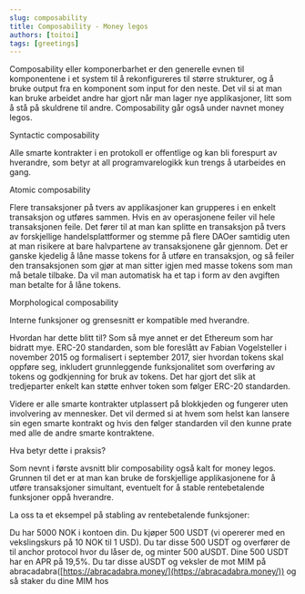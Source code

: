 ```yaml
---
slug: composability
title: Composability - Money legos
authors: [toitoi]
tags: [greetings]
---
```


Composability eller komponerbarhet er den generelle evnen til komponentene i et system til å rekonfigureres til større strukturer, og å bruke output fra en komponent som input for den neste. Det vil si at man kan bruke arbeidet andre har gjort når man lager nye applikasjoner, litt som å stå på skuldrene til andre. Composability går også under navnet money legos.

Syntactic composability

Alle smarte kontrakter i en protokoll er offentlige og kan bli forespurt av hverandre, som betyr at all programvarelogikk kun trengs å utarbeides en gang. 

Atomic composability

Flere transaksjoner på tvers av applikasjoner kan grupperes i en enkelt transaksjon og utføres sammen. Hvis en av operasjonene feiler vil hele transaksjonen feile. Det fører til at man kan splitte en transaksjon på tvers av forskjellige handelsplattformer og stemme på flere DAOer samtidig uten at man risikere at bare halvpartene av transaksjonene går gjennom. Det er ganske kjedelig å låne masse tokens for å utføre en transaksjon, og så feiler den transaksjonen som gjør at man sitter igjen med masse tokens som man må betale tilbake. Da vil man automatisk ha et tap i form av den avgiften man betalte for å låne tokens. 

Morphological composability

Interne funksjoner og grensesnitt er kompatible med hverandre.  

Hvordan har dette blitt til? Som så mye annet er det Ethereum som har bidratt mye. ERC-20 standarden, som ble foreslått av Fabian Vogelsteller i november 2015 og formalisert i september 2017, sier hvordan tokens skal oppføre seg, inkludert grunnleggende funksjonalitet som overføring av tokens og godkjenning for bruk av tokens. Det har gjort det slik at tredjeparter enkelt kan støtte enhver token som følger ERC-20 standarden. 

Videre er alle smarte kontrakter utplassert på blokkjeden og fungerer uten involvering av mennesker. Det vil dermed si at hvem som helst kan lansere sin egen smarte kontrakt og hvis den følger standarden vil den kunne prate med alle de andre smarte kontraktene. 

Hva betyr dette i praksis? 

Som nevnt i første avsnitt blir composability også kalt for money legos. Grunnen til det er at man kan bruke de forskjellige applikasjonene for å utføre transaksjoner simultant, eventuelt for å stable rentebetalende funksjoner oppå hverandre. 

La oss ta et eksempel på stabling av rentebetalende funksjoner:

Du har 5000 NOK i kontoen din. Du kjøper 500 USDT (vi opererer med en vekslingskurs på 10 NOK til 1 USD). Du tar disse 500 USDT og overfører de til anchor protocol hvor du låser de, og minter 500 aUSDT. Dine 500 USDT har en APR på 19,5%. Du tar disse aUSDT og veksler de mot MIM på abracadabra([https://abracadabra.money/](https://abracadabra.money/)) og så staker du dine MIM hos


